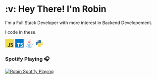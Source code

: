 <h1>:v: Hey There! I'm Robin</h1>

<div>
	<p>I'm a Full Stack Developer with more interest in Backend Developement.</p>
	<p>I code in these.</p>
	<img alt="JavaScript" width="28px" src="https://raw.githubusercontent.com/devicons/devicon/master/icons/javascript/javascript-original.svg" />
	<img alt="TypeScript" width="28px" src="https://raw.githubusercontent.com/devicons/devicon/master/icons/typescript/typescript-original.svg" />
	<img alt="Java" width="28px" src="https://raw.githubusercontent.com/devicons/devicon/master/icons/java/java-original.svg" />
        <img alt="Python" width="28px" src="https://raw.githubusercontent.com/devicons/devicon/master/icons/python/python-original.svg" />
</div>
	
### Spotify Playing 🎧
[<img src="https://iamrobins.vercel.app/api/spotify" alt="Robin Spotify Playing" width="350" />](https:/open.spotify.com/user/rvfyglefdsi9wvmfs0qv7pv43)
